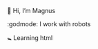 👋 Hi, I’m Magnus

:godmode: I work with robots 

:baby_symbol: Learning html

<!---
melrn/melrn is a ✨ special ✨ repository because its `README.md` (this file) appears on your GitHub profile.
You can click the Preview link to take a look at your changes.
--->
